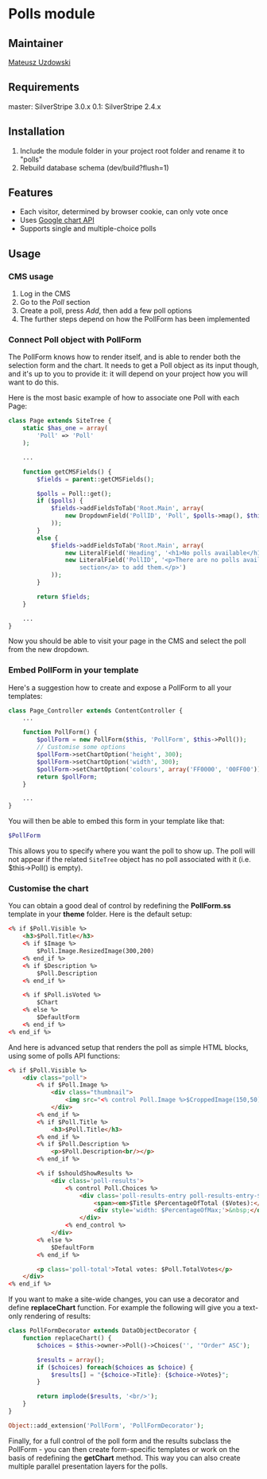 # Polls module

## Maintainer 

[Mateusz Uzdowski](mailto:mateusz@silverstripe.com)

## Requirements 

master: SilverStripe 3.0.x
0.1: SilverStripe 2.4.x

## Installation 

1. Include the module folder in your project root folder and rename it to "polls"
1. Rebuild database schema (dev/build?flush=1)

## Features

- Each visitor, determined by browser cookie, can only vote once 
- Uses [Google chart API](http://code.google.com/apis/chart/) 
- Supports single and multiple-choice polls

## Usage

### CMS usage

1. Log in the CMS 
1. Go to the _Poll_ section
1. Create a poll, press _Add_, then add a few poll options
1. The further steps depend on how the PollForm has been implemented

### Connect Poll object with PollForm

The PollForm knows how to render itself, and is able to render both the selection form and the chart. It needs to get a
Poll object as its input though, and it's up to you to provide it: it will depend on your project how you will want to
do this.

Here is the most basic example of how to associate one Poll with each Page:

```php
class Page extends SiteTree {
	static $has_one = array(
		'Poll' => 'Poll'
	);

	...

    function getCMSFields() {
        $fields = parent::getCMSFields();

        $polls = Poll::get();
        if ($polls) { 
            $fields->addFieldsToTab('Root.Main', array(
                new DropdownField('PollID', 'Poll', $polls->map(), $this->PollID, null, '--- Select a poll ---')
            ));
        }
        else {
            $fields->addFieldsToTab('Root.Main', array(
                new LiteralField('Heading', '<h1>No polls available</h1>'),
				new LiteralField('PollID', '<p>There are no polls available. Please use <a href="admin/polls">the polls
					section</a> to add them.</p>')
            ));
        }

        return $fields;
    }

	...
}
```

Now you should be able to visit your page in the CMS and select the poll from the new dropdown.

### Embed PollForm in your template

Here's a suggestion how to create and expose a PollForm to all your templates:

```php
class Page_Controller extends ContentController {
	...

	function PollForm() {
		$pollForm = new PollForm($this, 'PollForm', $this->Poll());	
		// Customise some options
		$pollForm->setChartOption('height', 300);
		$pollForm->setChartOption('width', 300);
		$pollForm->setChartOption('colours', array('FF0000', '00FF00'));
		return $pollForm;
	}

	...
}
```

You will then be able to embed this form in your template like that:

```php
$PollForm
```

This allows you to specify where you want the poll to show up. The poll will not appear if the related `SiteTree` object
has no poll associated with it (i.e. $this->Poll() is empty).

### Customise the chart

You can obtain a good deal of control by redefining the **PollForm.ss** template in your **theme** folder. Here is the
default setup:

```html
<% if $Poll.Visible %>
	<h3>$Poll.Title</h3>
	<% if $Image %>
		$Poll.Image.ResizedImage(300,200)
	<% end_if %>
	<% if $Description %>
		$Poll.Description
	<% end_if %>

	<% if $Poll.isVoted %>
		$Chart
	<% else %>
		$DefaultForm
	<% end_if %>
<% end_if %>
```

And here is advanced setup that renders the poll as simple HTML blocks, using some of polls API functions:

```html
<% if $Poll.Visible %>
	<div class="poll">
		<% if $Poll.Image %>
			<div class="thumbnail">
				<img src="<% control Poll.Image %>$CroppedImage(150,50).URL<% end_control %>" alt="$Title"/>
			</div>
		<% end_if %>
		<% if $Poll.Title %>
			<h3>$Poll.Title</h3>
		<% end_if %>
		<% if $Poll.Description %>
			<p>$Poll.Description<br/></p>
		<% end_if %>

		<% if $shouldShowResults %>
			<div class='poll-results'>
				<% control Poll.Choices %>
					<div class='poll-results-entry poll-results-entry-$EvenOdd'>
						<span><em>$Title $PercentageOfTotal ($Votes):</em></span>
						<div style='width: $PercentageOfMax;'>&nbsp;</div>
					</div>
				<% end_control %>
			</div>
		<% else %>
			$DefaultForm
		<% end_if %>

		<p class='poll-total'>Total votes: $Poll.TotalVotes</p>
	</div>
<% end_if %>
```

If you want to make a site-wide changes, you can use a decorator and define **replaceChart** function. For example the
following will give you a text-only rendering of results:

```php
class PollFormDecorator extends DataObjectDecorator {
	function replaceChart() {
		$choices = $this->owner->Poll()->Choices('', '"Order" ASC');

		$results = array();
		if ($choices) foreach($choices as $choice) {
			$results[] = "{$choice->Title}: {$choice->Votes}";
		}

		return implode($results, '<br/>');
	}
}

Object::add_extension('PollForm', 'PollFormDecorator');
```


Finally, for a full control of the poll form and the results subclass the PollForm - you can then create form-specific
templates or work on the basis of redefining the **getChart** method. This way you can also create multiple parallel
presentation layers for the polls.

